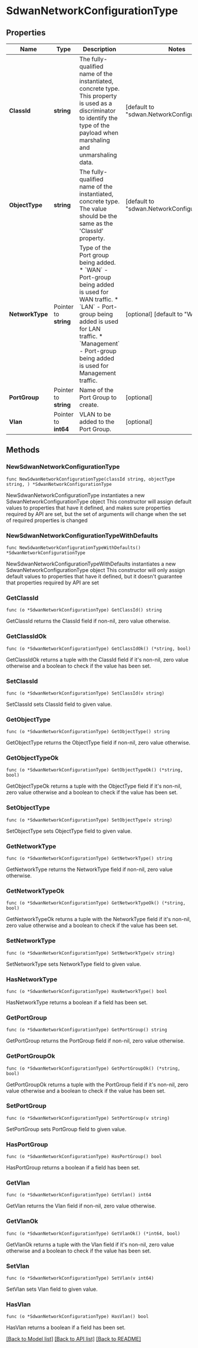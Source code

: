 # SdwanNetworkConfigurationType

## Properties

Name | Type | Description | Notes
------------ | ------------- | ------------- | -------------
**ClassId** | **string** | The fully-qualified name of the instantiated, concrete type. This property is used as a discriminator to identify the type of the payload when marshaling and unmarshaling data. | [default to "sdwan.NetworkConfigurationType"]
**ObjectType** | **string** | The fully-qualified name of the instantiated, concrete type. The value should be the same as the &#39;ClassId&#39; property. | [default to "sdwan.NetworkConfigurationType"]
**NetworkType** | Pointer to **string** | Type of the Port group being added. * &#x60;WAN&#x60; - Port-group being added is used for WAN traffic. * &#x60;LAN&#x60; - Port-group being added is used for LAN traffic. * &#x60;Management&#x60; - Port-group being added is used for Management traffic. | [optional] [default to "WAN"]
**PortGroup** | Pointer to **string** | Name of the Port Group to create. | [optional] 
**Vlan** | Pointer to **int64** | VLAN to be added to the Port Group. | [optional] 

## Methods

### NewSdwanNetworkConfigurationType

`func NewSdwanNetworkConfigurationType(classId string, objectType string, ) *SdwanNetworkConfigurationType`

NewSdwanNetworkConfigurationType instantiates a new SdwanNetworkConfigurationType object
This constructor will assign default values to properties that have it defined,
and makes sure properties required by API are set, but the set of arguments
will change when the set of required properties is changed

### NewSdwanNetworkConfigurationTypeWithDefaults

`func NewSdwanNetworkConfigurationTypeWithDefaults() *SdwanNetworkConfigurationType`

NewSdwanNetworkConfigurationTypeWithDefaults instantiates a new SdwanNetworkConfigurationType object
This constructor will only assign default values to properties that have it defined,
but it doesn't guarantee that properties required by API are set

### GetClassId

`func (o *SdwanNetworkConfigurationType) GetClassId() string`

GetClassId returns the ClassId field if non-nil, zero value otherwise.

### GetClassIdOk

`func (o *SdwanNetworkConfigurationType) GetClassIdOk() (*string, bool)`

GetClassIdOk returns a tuple with the ClassId field if it's non-nil, zero value otherwise
and a boolean to check if the value has been set.

### SetClassId

`func (o *SdwanNetworkConfigurationType) SetClassId(v string)`

SetClassId sets ClassId field to given value.


### GetObjectType

`func (o *SdwanNetworkConfigurationType) GetObjectType() string`

GetObjectType returns the ObjectType field if non-nil, zero value otherwise.

### GetObjectTypeOk

`func (o *SdwanNetworkConfigurationType) GetObjectTypeOk() (*string, bool)`

GetObjectTypeOk returns a tuple with the ObjectType field if it's non-nil, zero value otherwise
and a boolean to check if the value has been set.

### SetObjectType

`func (o *SdwanNetworkConfigurationType) SetObjectType(v string)`

SetObjectType sets ObjectType field to given value.


### GetNetworkType

`func (o *SdwanNetworkConfigurationType) GetNetworkType() string`

GetNetworkType returns the NetworkType field if non-nil, zero value otherwise.

### GetNetworkTypeOk

`func (o *SdwanNetworkConfigurationType) GetNetworkTypeOk() (*string, bool)`

GetNetworkTypeOk returns a tuple with the NetworkType field if it's non-nil, zero value otherwise
and a boolean to check if the value has been set.

### SetNetworkType

`func (o *SdwanNetworkConfigurationType) SetNetworkType(v string)`

SetNetworkType sets NetworkType field to given value.

### HasNetworkType

`func (o *SdwanNetworkConfigurationType) HasNetworkType() bool`

HasNetworkType returns a boolean if a field has been set.

### GetPortGroup

`func (o *SdwanNetworkConfigurationType) GetPortGroup() string`

GetPortGroup returns the PortGroup field if non-nil, zero value otherwise.

### GetPortGroupOk

`func (o *SdwanNetworkConfigurationType) GetPortGroupOk() (*string, bool)`

GetPortGroupOk returns a tuple with the PortGroup field if it's non-nil, zero value otherwise
and a boolean to check if the value has been set.

### SetPortGroup

`func (o *SdwanNetworkConfigurationType) SetPortGroup(v string)`

SetPortGroup sets PortGroup field to given value.

### HasPortGroup

`func (o *SdwanNetworkConfigurationType) HasPortGroup() bool`

HasPortGroup returns a boolean if a field has been set.

### GetVlan

`func (o *SdwanNetworkConfigurationType) GetVlan() int64`

GetVlan returns the Vlan field if non-nil, zero value otherwise.

### GetVlanOk

`func (o *SdwanNetworkConfigurationType) GetVlanOk() (*int64, bool)`

GetVlanOk returns a tuple with the Vlan field if it's non-nil, zero value otherwise
and a boolean to check if the value has been set.

### SetVlan

`func (o *SdwanNetworkConfigurationType) SetVlan(v int64)`

SetVlan sets Vlan field to given value.

### HasVlan

`func (o *SdwanNetworkConfigurationType) HasVlan() bool`

HasVlan returns a boolean if a field has been set.


[[Back to Model list]](../README.md#documentation-for-models) [[Back to API list]](../README.md#documentation-for-api-endpoints) [[Back to README]](../README.md)


